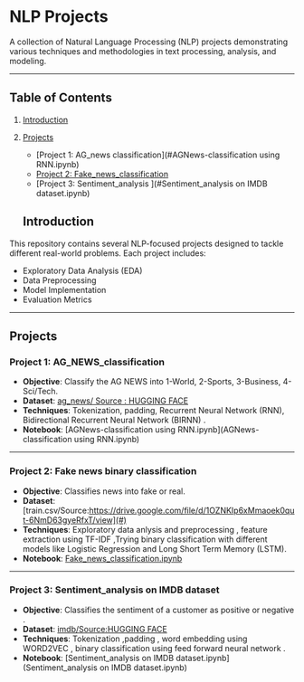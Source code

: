 # NLP Projects

A collection of Natural Language Processing (NLP) projects demonstrating various techniques and methodologies in text processing, analysis, and modeling.

---

## **Table of Contents**
1. [Introduction](#introduction)
2. [Projects](#projects)
   - [Project 1: AG_news classification](#AGNews-classification using RNN.ipynb)
   - [Project 2: Fake_news_classification](#project-2-Fake_news_classification.ipynb)
   - [Project 3: Sentiment_analysis ](#Sentiment_analysis on IMDB dataset.ipynb)

   
   ## **Introduction**

This repository contains several NLP-focused projects designed to tackle different real-world problems. Each project includes:
- Exploratory Data Analysis (EDA)
- Data Preprocessing
- Model Implementation
- Evaluation Metrics


---

## **Projects**

### **Project 1: AG_NEWS_classification**
- **Objective**: Classify the AG NEWS into  1-World, 2-Sports, 3-Business, 4-Sci/Tech.
- **Dataset**: [ag_news/ Source : HUGGING FACE](#)
- **Techniques**: Tokenization, padding, Recurrent Neural Network (RNN), Bidirectional Recurrent Neural Network (BIRNN) .
- **Notebook**: [AGNews-classification using RNN.ipynb](AGNews-classification using RNN.ipynb)

---

### **Project 2: Fake news binary classification**
- **Objective**: Classifies news into fake or real.
- **Dataset**: [train.csv/Source:https://drive.google.com/file/d/1OZNKIp6xMmaoek0qut-6NmD63gyeRfxT/view](#)
- **Techniques**: Exploratory data anlysis and preprocessing , feature extraction using TF-IDF ,Trying binary classification with different models like Logistic Regression and Long Short Term Memory (LSTM).
- **Notebook**: [Fake_news_classification.ipynb](Fake_news_classification.ipynb)

---

### **Project 3: Sentiment_analysis on IMDB dataset**
- **Objective**: Classifies the sentiment of a customer as positive or negative .
- **Dataset**: [imdb/Source:HUGGING FACE](#)
- **Techniques**: Tokenization ,padding  , word embedding using WORD2VEC , binary classification using feed forward neural network  .
- **Notebook**: [Sentiment_analysis on IMDB dataset.ipynb](Sentiment_analysis on IMDB dataset.ipynb)

